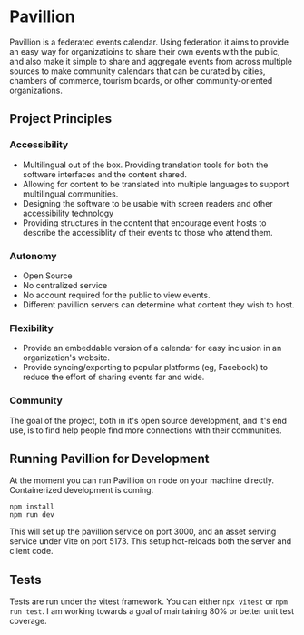 # Pavillion

Pavillion is a federated events calendar. Using federation it aims to provide an easy way for organizatioins to share their own events with the public, and also make it simple to share and aggregate events from across multiple sources to make community calendars that can be curated by cities, chambers of commerce, tourism boards, or other community-oriented organizations.

## Project Principles

### Accessibility

- Multilingual out of the box. Providing translation tools for both the software interfaces and the content shared.
- Allowing for content to be translated into multiple languages to support multilingual communities.
- Designing the software to be usable with screen readers and other accessibility technology
- Providing structures in the content that encourage event hosts to describe the accessiblity of their events to those who attend them.

### Autonomy

- Open Source
- No centralized service
- No account required for the public to view events.
- Different pavillion servers can determine what content they wish to host.

### Flexibility

- Provide an embeddable version of a calendar for easy inclusion in an organization's website.
- Provide syncing/exporting to popular platforms (eg, Facebook) to reduce the effort of sharing events far and wide.

### Community

The goal of the project, both in it's open source development, and it's end use, is to find help people find more connections with their communities.

## Running Pavillion for Development

At the moment you can run Pavillion on node on your machine directly. Containerized development is coming.

    npm install
    npm run dev

This will set up the pavillion service on port 3000, and an asset serving service under Vite on port 5173. This setup hot-reloads both the server and client code.

## Tests

Tests are run under the vitest framework. You can either `npx vitest` or `npm run test`. I am working towards a goal of maintaining 80% or better unit test coverage.
